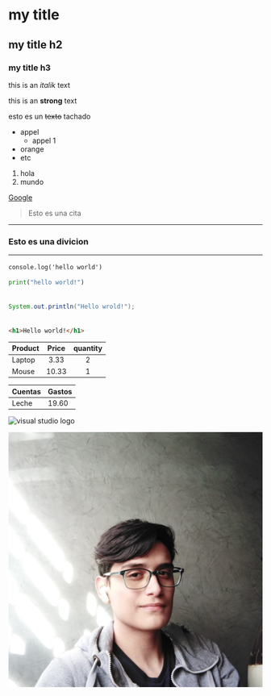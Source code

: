 # my title
## my title h2
### my title h3


<!-- Italica -->
this is an *italik* text
<!-- enfacis -->
this is an **strong** text
<!-- tachado -->
esto es un ~~texto~~ tachado


<!-- UL -->

* appel
  * appel 1
* orange
* etc

<!-- list -->

1. hola
2. mundo

<!-- links -->

[Google](https://www.google.com)

> Esto es una cita

---

### Esto es una divicion

___

`console.log('hello world')`

```python
print("hello world!")
```

```java

System.out.println("Hello wrold!");

```

```html

<h1>Hello world!</h1>

```

| Product       | Price         |quantity   |
| ------------- |:-------------:| :--------:|
| Laptop        | 3.33          | 2         |
| Mouse         | 10.33         | 1         |


|Cuentas    |Gastos     |
|-----------|-----------|
|Leche      |19.60      |

<!-- imagen internet  -->
![visual studio logo](https://upload.wikimedia.org/wikipedia/commons/thumb/9/9a/Visual_Studio_Code_1.35_icon.svg/2048px-Visual_Studio_Code_1.35_icon.svg.png)

<!-- imagen local  -->

![imagen mia](148296896_2855988751284090_1374652522455927305_n.jpg "Foto kevin")

